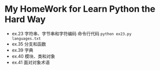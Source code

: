 # My HomeWork for Learn Python the Hard Way
* ex.23 字符串、字节串和字符编码 
命令行代码
`python ex23.py languages.txt `
* ex.35 分支和函数
* ex.39 字典 
* ex.40 模块、类和对象 
* ex.41 面对对象术语 
